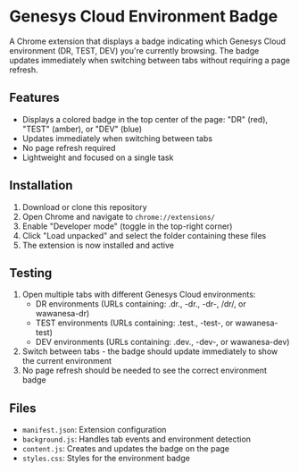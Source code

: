 # Genesys Cloud Environment Badge

A Chrome extension that displays a badge indicating which Genesys Cloud environment (DR, TEST, DEV) you're currently browsing. The badge updates immediately when switching between tabs without requiring a page refresh.

## Features

- Displays a colored badge in the top center of the page: "DR" (red), "TEST" (amber), or "DEV" (blue)
- Updates immediately when switching between tabs
- No page refresh required
- Lightweight and focused on a single task

## Installation

1. Download or clone this repository
2. Open Chrome and navigate to `chrome://extensions/`
3. Enable "Developer mode" (toggle in the top-right corner)
4. Click "Load unpacked" and select the folder containing these files
5. The extension is now installed and active

## Testing

1. Open multiple tabs with different Genesys Cloud environments:
   - DR environments (URLs containing: .dr., -dr., -dr-, /dr/, or wawanesa-dr)
   - TEST environments (URLs containing: .test., -test-, or wawanesa-test)
   - DEV environments (URLs containing: .dev., -dev-, or wawanesa-dev)
2. Switch between tabs - the badge should update immediately to show the current environment
3. No page refresh should be needed to see the correct environment badge

## Files

- `manifest.json`: Extension configuration
- `background.js`: Handles tab events and environment detection
- `content.js`: Creates and updates the badge on the page
- `styles.css`: Styles for the environment badge